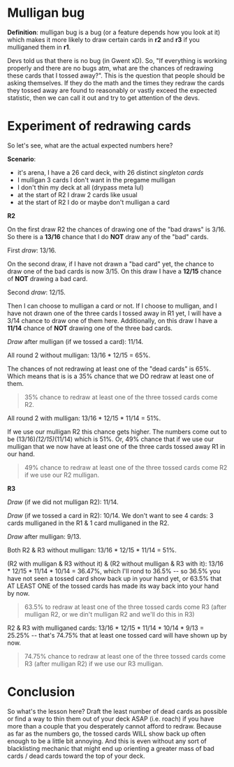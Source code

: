 # Mulligan bug

**Definition**: mulligan bug is a bug (or a feature depends how you look at it) which makes it more likely to draw certain cards in **r2** and **r3** if you mulliganed them in **r1**.

Devs told us that there is no bug (in Gwent xD). So, "If everything is working properly and there are no bugs atm, what are the chances of redrawing these cards that I tossed away?". This is the question that people should be asking themselves. If they do the math and the times they redraw the cards they tossed away are found to reasonably or vastly exceed the expected statistic, then we can call it out and try to get attention of the devs.

# Experiment of redrawing cards

So let's see, what are the actual expected numbers here?

**Scenario**:

- it's arena, I have a 26 card deck, with 26 distinct *singleton cards*
- I mulligan 3 cards I don't want in the pregame mulligan
- I don't thin my deck at all (drypass meta lul)
- at the start of R2 I draw 2 cards like usual
- at the start of R2 I do or maybe don't mulligan a card

**R2**

On the first draw R2 the chances of drawing one of the "bad draws" is 3/16. So there is a **13/16** chance that I do **NOT** draw any of the "bad" cards.

First *draw*: 13/16.

On the second draw, if I have not drawn a "bad card" yet, the chance to draw one of the bad cards is now 3/15. On this draw I have a **12/15** chance of **NOT** drawing a bad card.

Second *draw*: 12/15.

Then I can choose to mulligan a card or not. If I choose to mulligan, and I have not drawn one of the three cards I tossed away in R1 yet, I will have a 3/14 chance to draw one of them here. Additionally, on this draw I have a **11/14** chance of **NOT** drawing one of the three bad cards.

*Draw* after mulligan (if we tossed a card): 11/14.

All round 2 without mulligan: 13/16 * 12/15 = 65%. 

The chances of not redrawing at least one of the "dead cards" is 65%. Which means that is is a 35% chance that we DO redraw at least one of them.

> 35% chance to redraw at least one of the three tossed cards come R2.

All round 2 with mulligan: 13/16 * 12/15 * 11/14 = 51%.

If we use our mulligan R2 this chance gets higher. The numbers come out to be (13/16)*(12/15)*(11/14) which is 51%. Or, 49% chance that if we use our mulligan that we now have at least one of the three cards tossed away R1 in our hand.

> 49% chance to redraw at least one of the three tossed cards come R2 if we use our R2 mulligan.

**R3**

*Draw* (if we did not mulligan R2): 11/14.

*Draw* (if we tossed a card in R2): 10/14. We don't want to see 4 cards: 3 cards mulliganed in the R1 & 1 card mulliganed in the R2.

*Draw* after mulligan: 9/13.

Both R2 & R3 without mulligan: 13/16 * 12/15 * 11/14 = 51%.

(R2 with mulligan & R3 without it) & (R2 without mulligan & R3 with it): 13/16 * 12/15 * 11/14 * 10/14 = 36.47%, which I'll rond to 36.5% -- so 36.5% you have not seen a tossed card show back up in your hand yet, or 63.5% that AT LEAST ONE of the tossed cards has made its way back into your hand by now.

> 63.5% to redraw at least one of the three tossed cards come R3 (after mulligan R2, or we din't mulligan R2 and we'll do this in R3)

R2 & R3 with mulliganed cards: 13/16 * 12/15 * 11/14 * 10/14 * 9/13 = 25.25% -- that's 74.75% that at least one tossed card will have shown up by now.

> 74.75% chance to redraw at least one of the three tossed cards come R3 (after mulligan R2) if we use our R3 mulligan.

# Conclusion

So what's the lesson here? Draft the least number of dead cards as possible or find a way to thin them out of your deck ASAP (i.e. roach) if you have more than a couple that you desperately cannot afford to redraw. Because as far as the numbers go, the tossed cards WILL show back up often enough to be a little bit annoying. And this is even without any sort of blacklisting mechanic that might end up orienting a greater mass of bad cards / dead cards toward the top of your deck.